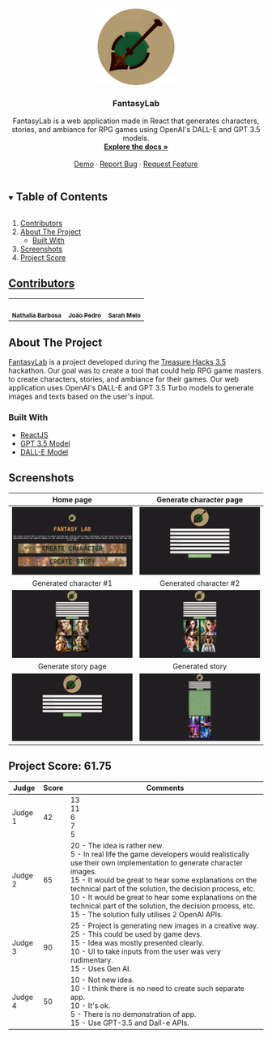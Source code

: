 
<!-- PROJECT LOGO -->
<br />
<p align="center">
  <a href="https://github.com/nathaliafab/FantasyLab">
    <img src="./my-app/public/Logo.png" alt="Logo" width="30%" height="30%">
  </a>

  <h3 align="center">FantasyLab</h3>

  <p align="center">
FantasyLab is a web application made in React that generates characters, stories, and ambiance for RPG games using OpenAI's DALL-E and GPT 3.5 models.
    <br />
    <a href="README.md"><strong>Explore the docs »</strong></a>
    <br />
    <br />
    <a href="https://fantasylab.netlify.app/">Demo</a>
    ·
    <a href="https://github.com/nathaliafab/FantasyLab/issues">Report Bug</a>
    ·
    <a href="https://github.com/nathaliafab/FantasyLab/issues">Request Feature</a>
  </p>
</p>


<!-- TABLE OF CONTENTS -->
<details open="open">
  <summary><h2 style="display: inline-block">Table of Contents</h2></summary>
  <ol>
    <li><a href="#contributors">Contributors</a></li>
    <li>
      <a href="#about-the-project">About The Project</a>
      <ul>
        <li><a href="#built-with">Built With</a></li>
      </ul>
    </li>
    <li><a href="#screenshots">Screenshots</a></li>
    <li><a href="#project-score-6175">Project Score</a></li>
  </ol>
</details>

## [Contributors](https://github.com/nathaliafab/FantasyLab/graphs/contributors)

<table width="100%" align = "center">
  <tr>
<td align="center"><a href="https://github.com/nathaliafab"><img src="https://avatars.githubusercontent.com/u/74332487?v=4" width="100px;" alt=""/><br /><sub><b>Nathalia Barbosa</b></sub></a><br/></td>

<td align="center"><a href="https://github.com/jpcm2"><img src="https://avatars.githubusercontent.com/u/89039575?v=4" width="100px;" alt=""/><br /><sub><b>João Pedro</b></sub></a><br/></td>

<td align="center"><a href="https://github.com/SarahLMelo"><img src="https://avatars.githubusercontent.com/u/61260788?v=4" width="100px;" alt=""/><br /><sub><b>Sarah Melo</b></sub></a><br/></td>

</tr>
 </table>

## About The Project

[FantasyLab](https://devpost.com/software/fantasylab) is a project developed during the [Treasure Hacks 3.5](https://treasurehacks-3-5.devpost.com/) hackathon. Our goal was to create a tool that could help RPG game masters to create characters, stories, and ambiance for their games. Our web application uses OpenAI's DALL-E and GPT 3.5 Turbo models to generate images and texts based on the user's input.

### Built With

* [ ReactJS ]( https://legacy.reactjs.org/ )
* [ GPT 3.5 Model ]( https://platform.openai.com/docs/models )
* [ DALL-E Model ]( https://openai.com/research/dall-e )

## Screenshots
| Home page                    | Generate character page           |
|:----------------------------:|:---------------------------------:|
| ![](/my-app/public/screenshots/home-page.png)        | ![](/my-app/public/screenshots/gen-char-page.png)       |
| Generated character #1       | Generated character #2            |
| ![](/my-app/public/screenshots/gen-char-page1.png)   | ![](/my-app/public/screenshots/gen-char-page2.png)      |
| Generate story page          | Generated story                   |
| ![](/my-app/public/screenshots/gen-story-page.png)   | ![](/my-app/public/screenshots/gen-story-page1.png)     |

## Project Score: 61.75
| Judge | Score | Comments |
| --- | --- | --- |
| Judge 1 | 42 | 13<br>11<br>6<br>7<br>5 |
| Judge 2 | 65 | 20 - The idea is rather new.<br>5 - In real life the game developers would realistically use their own implementation to generate character images.<br>15 - It would be great to hear some explanations on the technical part of the solution, the decision process, etc.<br>10 - It would be great to hear some explanations on the technical part of the solution, the decision process, etc.<br>15 - The solution fully utilises 2 OpenAI APIs. |
| Judge 3 | 90 | 25 - Project is generating new images in a creative way.<br>25 - This could be used by game devs.<br>15 - Idea was mostly presented clearly.<br>10 - UI to take inputs from the user was very rudimentary.<br>15 - Uses Gen AI. |
| Judge 4 | 50 | 10 - Not new idea.<br>10 - I think there is no need to create such separate app.<br>10 - It's ok.<br>5 - There is no demonstration of app.<br>15 - Use GPT-3.5 and Dall-e APIs. |
